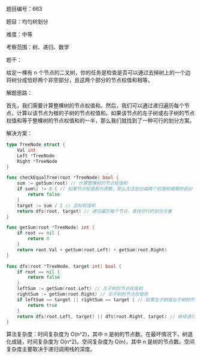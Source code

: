 题目编号：663

题目：均匀树划分

难度：中等

考察范围：树、递归、数学

题干：

给定一棵有 n 个节点的二叉树，你的任务是检查是否可以通过去掉树上的一个边将树分成恰好两个非空部分，且这两个部分的节点权值和相等。

解题思路：

首先，我们需要计算整棵树的节点权值和。然后，我们可以通过递归遍历每个节点，计算以该节点为根的子树的节点权值和。如果该节点的左子树或右子树的节点权值和等于整棵树的节点权值和的一半，那么我们就找到了一种可行的划分方案。

解决方案：

```go
type TreeNode struct {
    Val int
    Left *TreeNode
    Right *TreeNode
}

func checkEqualTree(root *TreeNode) bool {
    sum := getSum(root) // 计算整棵树的节点权值和
    if sum%2 != 0 { // 如果节点权值和为奇数，那么无法划分成两个权值和相等的部分
        return false
    }
    target := sum / 2 // 目标权值和
    return dfs(root, target) // 递归遍历每个节点，查找可行的划分方案
}

func getSum(root *TreeNode) int {
    if root == nil {
        return 0
    }
    return root.Val + getSum(root.Left) + getSum(root.Right)
}

func dfs(root *TreeNode, target int) bool {
    if root == nil {
        return false
    }
    leftSum := getSum(root.Left) // 左子树的节点权值和
    rightSum := getSum(root.Right) // 右子树的节点权值和
    if leftSum == target || rightSum == target { // 如果左子树或右子树的节点权值和等于目标权值和，那么找到了可行的划分方案
        return true
    }
    return dfs(root.Left, target) || dfs(root.Right, target) // 继续递归遍历左右子树
}
```

算法复杂度：时间复杂度为 O(n^2)，其中 n 是树的节点数。在最坏情况下，树退化成链，时间复杂度为 O(n^2)。空间复杂度为 O(n)，其中 n 是树的节点数。空间复杂度主要取决于递归调用栈的深度。